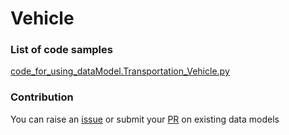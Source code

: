 # Vehicle

### List of code samples 

<!-- 50-List of code -->

<!-- [code entry](link) -->
[code_for_using_dataModel.Transportation_Vehicle.py](https://github.com/smart-data-models/dataModel.Transportation/blob/master/Vehicle/code/code_for_using_dataModel.Transportation_Vehicle.py)


<!-- /50-List of code -->

### Contribution
You can raise an [issue](https://github.com/smart-data-models/dataModel.Transportation/issues) or submit your [PR](https://github.com/smart-data-models/dataModel.Transportation/pulls) on existing data models

